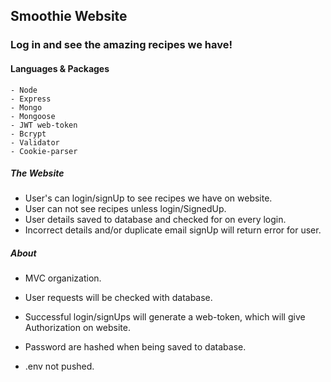 ## Smoothie Website

### Log in and see the amazing recipes we have!


#### Languages & Packages

    - Node
    - Express
    - Mongo
    - Mongoose
    - JWT web-token
    - Bcrypt
    - Validator
    - Cookie-parser

##### The Website

 - User's can login/signUp to see recipes we have on website.
 - User can not see recipes unless login/SignedUp.
 - User details saved to database and checked for on every login.
 - Incorrect details and/or duplicate email signUp will return error for user.



##### About

 - MVC organization.
 - User requests will be checked with database.
 - Successful login/signUps will generate a web-token, which will give Authorization on website.
 - Password are hashed when being saved to database.


 - .env not pushed.